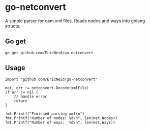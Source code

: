 # go-netconvert

A simple parser for osm.xml files. Reads nodes and ways into golang structs.

## Go get
```
go get github.com/EricNeid/go-netconvert
```

## Usage
```
import "github.com/EricNeid/go-netconvert"

net, err := netconvert.Decode(xmlFile)
if err != nil {
	// handle error
	return
}

fmt.Printf("Finished parsing xml\n")
fmt.Printf("Number of nodes: %d\n", len(net.Nodes))
fmt.Printf("Number of ways:  %d\n", len(net.Ways))
```
